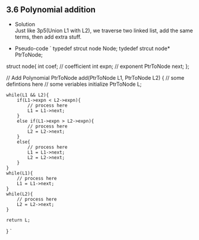 ## 3.6 Polynomial addition
- Solution  
Just like 3p5(Union L1 with L2), we traverse two linked list, add the same terms, then add extra stuff.

- Pseudo-code
` 
typedef strcut node Node;
tydedef strcut node* PtrToNode;

struct node{
	int coef; // coefficient
	int expn; // exponent
	PtrToNode next;
};

// Add Polynomial
PtrToNode add(PtrToNode L1, PtrToNode L2)
{
	// some defintions here
	// some veriables initialize
	PtrToNode L;

	while(L1 && L2){
		if(L1->expn < L2->expn){
			// process here
			L1 = L1->next;
		}
		else if(L1->expn > L2->expn){
			// process here
			L2 = L2->next;
		}
		else{
			// process here
			L1 = L1->next;
			L2 = L2->next;
		}
	}
	while(L1){
		// process here
		L1 = L1->next;
	}
	while(L2){
		// process here
		L2 = L2->next;
	}

	return L;
}
` 
